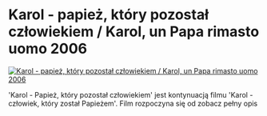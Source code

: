 Karol - papież, który pozostał człowiekiem / Karol, un Papa rimasto uomo 2006 
=============
[![Karol - papież, który pozostał człowiekiem / Karol, un Papa rimasto uomo 2006 ](http://vidos.pl/images/player.gif)](http://vidos.pl/karol-papiez-ktory-pozostal-czlowiekiem-karol-un-papa-rimasto-uomo-2006)

 'Karol - Papież, który pozostał człowiekiem' jest kontynuacją filmu 'Karol - człowiek, który został Papieżem'. Film rozpoczyna się od zobacz pełny opis
